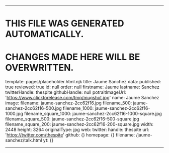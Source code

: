 ----

# THIS FILE WAS GENERATED AUTOMATICALLY.
# CHANGES MADE HERE WILL BE OVERWRITTEN.

template: pages/placeholder.html.njk
title: Jaume Sanchez
data:
  published: true
  reviewed: true
  id: null
  order: null
  firstname: Jaume
  lastname: Sanchez
  twitterHandle: thespite
  githubHandle: null
  potraitImageUrl: 'https://www.clicktorelease.com/tmp/mugshot.jpg'
  name: Jaume Sanchez
  image:
    filename: jaume-sanchez-2cc62f16.jpg
    filename_500: jaume-sanchez-2cc62f16-500.jpg
    filename_1000: jaume-sanchez-2cc62f16-1000.jpg
    filename_square_1000: jaume-sanchez-2cc62f16-1000-square.jpg
    filename_square_500: jaume-sanchez-2cc62f16-500-square.jpg
    filename_square_200: jaume-sanchez-2cc62f16-200-square.jpg
    width: 2448
    height: 3264
    originalType: jpg
  web:
    twitter:
      handle: thespite
      url: 'https://twitter.com/thespite'
    github: {}
    homepage: {}
filename: /jaume-sanchez/talk.html
yt: {}

----

 